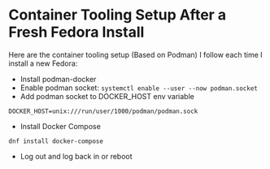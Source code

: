 # Container Tooling Setup After a Fresh Fedora Install

Here are the container tooling setup (Based on Podman) I follow each time I install a new Fedora: 

- Install podman-docker
- Enable podman socket: 
```systemctl enable --user --now podman.socket```
- Add podman socket to DOCKER_HOST env variable
```
DOCKER_HOST=unix:///run/user/1000/podman/podman.sock
```
- Install Docker Compose
```
dnf install docker-compose
```
- Log out and log back in or reboot
